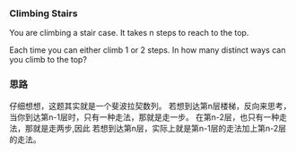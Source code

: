 ###  Climbing Stairs

You are climbing a stair case. It takes n steps to reach to the top.

Each time you can either climb 1 or 2 steps. In how many distinct ways can you climb to the top?

### 思路

仔细想想，这题其实就是一个斐波拉契数列。 若想到达第n层楼梯，反向来思考，当你到达第n-1层时，只有一种走法，那就是走一步。
在第n-2层，也只有一种走法，那就是走两步,因此 若想到达第n层，实际上就是第n-1层的走法加上第n-2层的走法。
